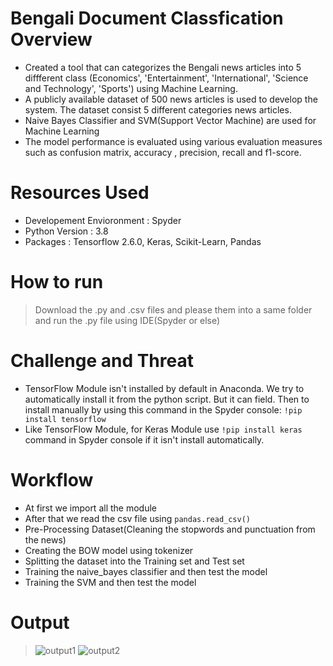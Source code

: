# Bengali Document Classfication Overview
* Created a tool that can categorizes the Bengali news articles into 5 diffferent class (Economics', 'Entertainment', 'International', 'Science and Technology', 'Sports') using Machine Learning.
* A publicly available dataset of 500 news articles is used to develop the system. The dataset consist 5 different categories news articles.
* Naive Bayes Classifier and SVM(Support Vector Machine) are used for Machine Learning
* The model performance is evaluated using various evaluation measures such as confusion matrix, accuracy , precision, recall and f1-score.
# Resources Used
* Developement Envioronment : Spyder
* Python Version : 3.8
* Packages : Tensorflow 2.6.0, Keras, Scikit-Learn, Pandas
# How to run
> Download the .py and .csv files and please them into a same folder and run the .py file using IDE(Spyder or else)
# Challenge and Threat
* TensorFlow Module isn't installed by default in Anaconda. We try to automatically install it from the python script. But it can field. Then to install manually by using this command in the Spyder console:       `!pip install tensorflow`
* Like TensorFlow Module, for Keras Module use   `!pip install keras`   command in Spyder console if it isn't install automatically.
# Workflow
* At first we import all the module
* After that we read the csv file using `pandas.read_csv()`
* Pre-Processing Dataset(Cleaning the stopwords and punctuation from the news)
* Creating the BOW model using tokenizer
* Splitting the dataset into the Training set and Test set
* Training the naive_bayes classifier and then test the model
* Training the SVM and then test the model

# Output

> ![output1](https://user-images.githubusercontent.com/58563430/134735024-2791b640-bd0a-489c-915a-0cd861d0c390.PNG)
> ![output2](https://user-images.githubusercontent.com/58563430/134735090-e3db9005-15da-431d-948e-c5c1d3e7738a.PNG)
